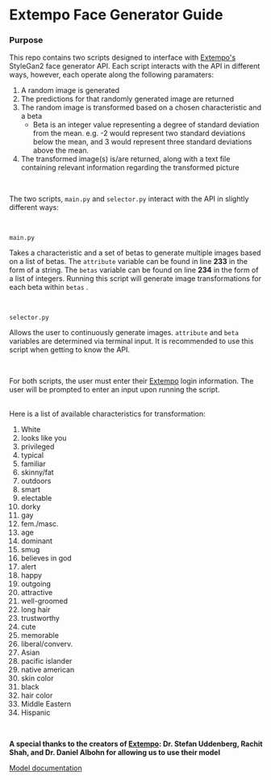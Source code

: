 # Extempo Face Generator Guide

### Purpose
This repo contains two scripts designed to interface with [Extempo's](https://www.extempo.rocks/) StyleGan2 face generator API. Each script interacts with the API in different ways, however, each operate along the following paramaters: 
1. A random image is generated
2. The predictions for that randomly generated image are returned
3. The random image is transformed based on a chosen characteristic and a beta
    - Beta is an integer value representing a degree of standard deviation from the mean. e.g. -2 would represent two standard deviations below the mean, and 3 would represent three standard deviations above the mean.
4. The transformed image(s) is/are returned, along with a text file containing relevant information regarding the transformed picture

<br>

The two scripts, `main.py` and `selector.py` interact with the API in slightly different ways:

<br>

`main.py`

Takes a characteristic and a set of betas to generate multiple images based on a list of betas. The `attribute` variable can be found in line **233** in the form of a string. The `betas` variable can be found on line **234** in the form of a list of integers. Running this script will generate image transformations for each beta within `betas` .

<br>

`selector.py`

Allows the user to continuously generate images. `attribute` and `beta` variables are determined via terminal input. It is recommended to use this script when getting to know the API.

<br>

For both scripts, the user must enter their [Extempo](https://www.extempo.rocks/) login information. The user will be prompted to enter an input upon running the script. 

<br>
Here is a list of available characteristics for transformation:

1. White
2. looks like you
3. privileged
4. typical
5. familiar
6. skinny/fat
7. outdoors
8. smart
9. electable
10. dorky
11. gay
12. fem./masc.
13. age
14. dominant
15. smug
16. believes in god
17. alert
18. happy
19. outgoing
20. attractive
21. well-groomed
22. long hair
23. trustworthy
24. cute
25. memorable
26. liberal/converv.
27. Asian
28. pacific islander
29. native american
30. skin color
31. black
32. hair color
33. Middle Eastern
34. Hispanic


<br>

**A special thanks to the creators of [Extempo](https://www.extempo.rocks/): Dr. Stefan Uddenberg, Rachit Shah, and Dr. Daniel Albohn for allowing us to use their model**

[Model documentation](https://www.pnas.org/doi/10.1073/pnas.2115228119)
